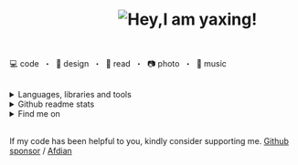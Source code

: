 <div>
  <h1 align="center">
    <picture>
      &nbsp;&nbsp;&nbsp;&nbsp;&nbsp;&nbsp;&nbsp;&nbsp;&nbsp;&nbsp;&nbsp;&nbsp;&nbsp;&nbsp;&nbsp;&nbsp;&nbsp;
     <source media="(prefers-color-scheme: dark)" srcset="https://readme-typing-svg.demolab.com?font=Fira+Code&weight=500&size=25&pause=1000&color=FFFFFF&vCenter=true&random=false&width=435&height=31&lines=Hey%2CI+am+yaxing!%F0%9F%91%8B">
     <source media="(prefers-color-scheme: light)" srcset="https://readme-typing-svg.demolab.com?font=Fira+Code&weight=500&size=25&pause=1000&color=666666&vCenter=true&random=false&width=435&height=31&lines=Hey%2CI+am+yaxing!%F0%9F%91%8B">
     <img alt="Hey,I am yaxing!" src="">
    </picture>
  </h1>
  <br />
  <p>
    <span>💻 code</span> &nbsp;・&nbsp;
    <span>📐 design</span> &nbsp;・&nbsp;
    <span>📖 read</span> &nbsp;・&nbsp;
    <span>📷 photo</span> &nbsp;・&nbsp;
    <span>🎸 music</span>
  </p>
</div>

<br />

<div>
 <details>
  <summary>Languages, libraries and tools</summary>
  <br />
   <table>
     <tbody>
      <tr>
       <td>frontend</td>
       <td>
         <a href=""><img src="https://profilinator.rishav.dev/skills-assets/vuejs-original-wordmark.svg" alt="" height="50"/></a> &nbsp;
         <a href=""><img src="https://profilinator.rishav.dev/skills-assets/typescript-original.svg" alt="" height="50"/></a> &nbsp;
         <a href=""><img src="https://profilinator.rishav.dev/skills-assets/sass-original.svg" alt="" height="50"/></a> &nbsp;
         <a href=""><img src="https://profilinator.rishav.dev/skills-assets/webpack-original.svg" alt="" height="50"/></a> &nbsp;
         <a href=""><img src="https://profilinator.rishav.dev/skills-assets/git-scm-icon.svg" alt="" height="50"/></a> &nbsp;
         <a href=""><img src="https://profilinator.rishav.dev/skills-assets/figma-icon.svg" alt="" height="50"/></a> &nbsp;
         <a href=""><img src="https://profilinator.rishav.dev/skills-assets/jest.svg" alt="" height="50"/></a> &nbsp;
         <a href=""><img src="https://profilinator.rishav.dev/skills-assets/tailwindcss.svg" alt="" height="50"/></a> &nbsp;
         <a href=""><img src="https://profilinator.rishav.dev/skills-assets/mocha.png" alt="" height="50"/></a> &nbsp;
         <a href=""><img src="https://profilinator.rishav.dev/skills-assets/chai.png" alt="" height="50"/></a>
       </td>
      </tr>
      <tr>
       <td>backend</td>
       <td>
         <a href=""><img src="https://profilinator.rishav.dev/skills-assets/mongodb-original-wordmark.svg" alt="" height="50"/></a> &nbsp;
         <a href=""><img src="https://profilinator.rishav.dev/skills-assets/nodejs-original-wordmark.svg" alt="" height="50"/></a> &nbsp;
         <a href=""><img src="https://profilinator.rishav.dev/skills-assets/nginx-original.svg" alt="" height="50"/></a> &nbsp;
         <a href=""><img src="https://profilinator.rishav.dev/skills-assets/nestjs.svg" alt="" height="50"/></a> &nbsp;
         <a href=""><img src="https://profilinator.rishav.dev/skills-assets/graphql.png" alt="" height="50"/></a>
       </td>
      </tr>
      <tr>
       <td>devops</td>
       <td>
         <a href=""><img src="https://profilinator.rishav.dev/skills-assets/linux-original.svg" alt="" height="50"/></a> &nbsp;
         <a href=""><img src="https://profilinator.rishav.dev/skills-assets/docker-original-wordmark.svg" alt="" height="50"/></a> &nbsp;
         <a href=""><img src="https://profilinator.rishav.dev/skills-assets/jenkins-icon.svg" alt="" height="50"/></a> &nbsp;
         <a href=""><img src="https://profilinator.rishav.dev/skills-assets/powershell.png" alt="" height="50"/></a> &nbsp;
         <a href=""><img src="https://profilinator.rishav.dev/skills-assets/gitlab.svg" alt="" height="50"/></a> &nbsp;
         <a href=""><img src="https://profilinator.rishav.dev/skills-assets/go-original.svg" alt="" height="50"/></a> &nbsp;
         <a href=""><img src="https://profilinator.rishav.dev/skills-assets/microsoft_azure-icon.svg" alt="" height="50"/></a>
       </td>
      </tr>
     </tbody>
  </table>
 </details>
</div>

<div>
 <details>
  <summary>Github readme stats</summary>
  <br />
  <picture>
    <source media="(prefers-color-scheme: dark)" srcset="https://github-readme-stats.vercel.app/api?username=yaxingson&border_color=3d444d&theme=dark">
    <source media="(prefers-color-scheme: light)" srcset="https://github-readme-stats.vercel.app/api?username=yaxingson&border_color=d1d9e0">
    <img height="180" src="https://github-readme-stats.vercel.app/api?username=yaxingson&theme=tokyonight"/>
  </picture>
  <picture>
   <source media="(prefers-color-scheme: dark)" srcset="https://github-readme-stats.vercel.app/api/top-langs/?username=yaxingson&langs_count=6&layout=compact&border_color=3d444d&theme=dark">
   <source media="(prefers-color-scheme: light)" srcset="https://github-readme-stats.vercel.app/api/top-langs/?username=yaxingson&langs_count=6&layout=compact&border_color=d1d9e0">
   <img height="180" align="right" src="https://github-readme-stats.vercel.app/api/top-langs/?username=yaxingson&langs_count=6&layout=compact"/> 
  </picture>
 </details>
</div>

<div>
 <details>
  <summary>Find me on</summary>
  <br />
  <div align="center">
   <img src="https://img.shields.io/badge/-blog-%23fff?style=flat&logo=about.me&labelColor=gray" alt="" />
    &nbsp; &nbsp; &nbsp;&nbsp; &nbsp; &nbsp;
   <img src="https://img.shields.io/badge/-gitee-%23fff?style=flat&logo=gitee&labelColor=%23c71d23" alt="" />
   &nbsp; &nbsp; &nbsp; &nbsp; &nbsp; &nbsp;
   <img src="https://img.shields.io/badge/-juejin-%23fff?style=flat&logo=juejin&labelColor=%231e80ff&logoColor=white" alt="" />
   &nbsp; &nbsp; &nbsp; &nbsp; &nbsp; &nbsp;
   <img src="https://img.shields.io/badge/-leetcode-%23fff?style=flat&logo=leetcode&labelColor=%23ffa116&logoColor=white" alt="" />
   &nbsp; &nbsp; &nbsp; &nbsp; &nbsp; &nbsp;
   <img src="https://img.shields.io/badge/-bilibili-%23fff?style=flat&logo=bilibili&labelColor=%2300a1d6&logoColor=white" alt="" />
   &nbsp;&nbsp;&nbsp;&nbsp;&nbsp;&nbsp;
   <img src="https://img.shields.io/badge/-tiktok-%23fff?style=flat&logo=tiktok&labelColor=%23090909&logoColor=white" alt="" />
 </div>
 </details>
</div>

<br />

<p>If my code has been helpful to you, kindly consider supporting me. <a href="/">Github sponsor</a> / <a href="">Afdian</a></p> 
